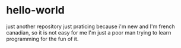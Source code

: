 # hello-world
just another repository
just praticing because i'm new and I'm french canadian, so it is not easy for me 
I'm just a poor man trying to learn programming  for the fun of it. 
